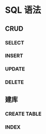 # SQL 语法

## CRUD

### SELECT

### INSERT

### UPDATE

### DELETE

## 建库

### CREATE TABLE

### INDEX
